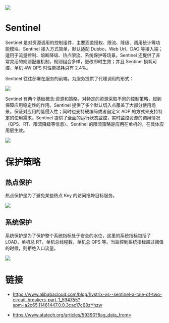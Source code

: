 ![](https://user-images.githubusercontent.com/9434884/43697219-3cb4ef3a-9975-11e8-9a9c-73f4f537442d.png)

# Sentinel

Sentinel 是对资源调用的控制组件，主要涵盖授权、限流、降级、调用统计等功能模块。Sentinel 接入方式简单，默认适配 Dubbo，Web Url，DAO 等接入端；适用于流量控制、熔断降级、热点限流、系统保护等场景。Sentinel 还提供了非常灵活的规则配置机制，规则组合多样，更改即时生效；并且 Sentinel 损耗可控，单机 4W QPS 时性能损耗只有 2.4%。

Sentinel 往往部署在服务的前端，为服务提供了代理调用的形式：

![](https://i.postimg.cc/SqpLNB5C/image.png)

Sentinel 有两个基础概念:资源和策略，对特定的资源采取不同的控制策略，起到保障应用稳定性的作用。Sentinel 提供了多个默认切入点覆盖了大部分使用场景，保证对应用的低侵入性；同时也支持硬编码或者自定义 AOP 的方式来支持特定的使用需求。Sentinel 提供了全面的运行状态监控，实时监控资源的调用情况（QPS、RT、限流降级等信息）。Sentinel 的限流策略是应用在单机的，在具体应用层生效。

![](https://i.postimg.cc/0QCKRtmZ/image.png)

# 保护策略

## 热点保护

热点保护是为了避免某些热点 Key 的访问拖垮目标服务。

![](https://i.postimg.cc/2yZpLtw7/image.png)

## 系统保护

系统保护是为了保护整个系统指标处于安全的水位，这里的系统指标包括了 LOAD，单机总 RT，单机总线程数，单机总 QPS 等。当监控到系统指标超过阈值的时候，则拒绝入口流量。

![](https://i.postimg.cc/ZR1p4f5d/image.png)

# 链接

- https://www.alibabacloud.com/blog/hystrix-vs--sentinel-a-tale-of-two-circuit-breakers-part-1_594755?spm=a2c65.11461447.0.0.3cac17c68zYhzw

- https://www.atatech.org/articles/59390?flag_data_from=

